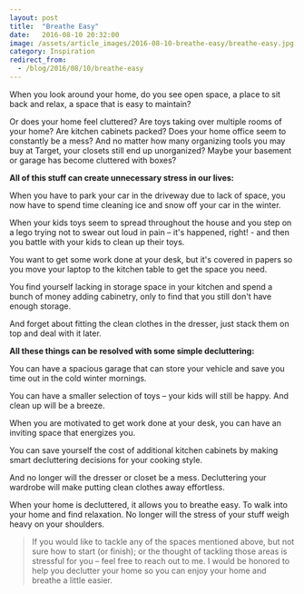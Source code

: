 ```yaml
---
layout: post
title:  "Breathe Easy"
date:   2016-08-10 20:32:00
image: /assets/article_images/2016-08-10-breathe-easy/breathe-easy.jpg
category: Inspiration
redirect_from:
  - /blog/2016/08/10/breathe-easy
---
```


When you look around your home, do you see open space, a place to sit back and relax, a space that is easy to maintain?

Or does your home feel cluttered? Are toys taking over multiple rooms of your home? Are kitchen cabinets packed? Does your home office seem to constantly be a mess? And no matter how many organizing tools you may buy at Target, your closets still end up unorganized? Maybe your basement or garage has become cluttered with boxes?

__All of this stuff can create unnecessary stress in our lives:__

When you have to park your car in the driveway due to lack of space, you now have to spend time cleaning ice and snow off your car in the winter.

When your kids toys seem to spread throughout the house and you step on a lego trying not to swear out loud in pain – it's happened, right! - and then you battle with your kids to clean up their toys.

You want to get some work done at your desk, but it's covered in papers so you move your laptop to the kitchen table to get the space you need.

You find yourself lacking in storage space in your kitchen and spend a bunch of money adding cabinetry, only to find that you still don't have enough storage.

And forget about fitting the clean clothes in the dresser, just stack them on top and deal with it later.

__All these things can be resolved with some simple decluttering:__

You can have a spacious garage that can store your vehicle and save you time out in the cold winter mornings.

You can have a smaller selection of toys – your kids will still be happy. And clean up will be a breeze.

When you are motivated to get work done at your desk, you can have an inviting space that energizes you.

You can save yourself the cost of additional kitchen cabinets by making smart decluttering decisions for your cooking style.

And no longer will the dresser or closet be a mess. Decluttering your wardrobe will make putting clean clothes away effortless.

When your home is decluttered, it allows you to breathe easy. To walk into your home and find relaxation. No longer will the stress of your stuff weigh heavy on your shoulders.

> If you would like to tackle any of the spaces mentioned above, but not sure how to start (or finish); or the thought of tackling those areas is stressful for you – feel free to reach out to me. I would be honored to help you declutter your home so you can enjoy your home and breathe a little easier.
